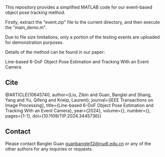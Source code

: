 This repository provides a simplified MATLAB code for our event-based object pose tracking method.

Firstly, extract the "event.zip" file to the current directory, and then execute the "main_demo.m".

Due to file size limitations, only a portion of the testing events are uploaded for demonstration purposes.

Details of the method can be found in our paper:

Line-based 6-DoF Object Pose Estimation and Tracking With an Event Camera

## Cite

@ARTICLE{10645740,
  author={Liu, Zibin and Guan, Banglei and Shang, Yang and Yu, Qifeng and Kneip, Laurent},
  journal={IEEE Transactions on Image Processing}, 
  title={Line-based 6-DoF Object Pose Estimation and Tracking With an Event Camera}, 
  year={2024},
  volume={},
  number={},
  pages={1-1},
  doi={10.1109/TIP.2024.3445736}}


## Contact
Please contact Banglei Guan <guanbanglei12@nudt.edu.cn> or any of the other authors for any inquiries or requests.
